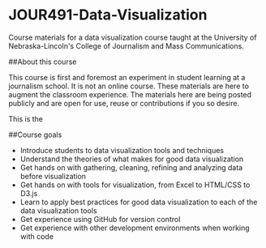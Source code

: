 JOUR491-Data-Visualization
==========================

Course materials for a data visualization course taught at the University of Nebraska-Lincoln's College of Journalism and Mass Communications.

##About this course

This course is first and foremost an experiment in student learning at a journalism school. It is not an online course. These materials are here to augment the classroom experience. The materials here are being posted publicly and are open for use, reuse or contributions if you so desire. 

This is the 

##Course goals

* Introduce students to data visualization tools and techniques
* Understand the theories of what makes for good data visualization
* Get hands on with gathering, cleaning, refining and analyzing data before visualization
* Get hands on with tools for visualization, from Excel to HTML/CSS to D3.js
* Learn to apply best practices for good data visualization to each of the data visualization tools
* Get experience using GitHub for version control
* Get experience with other development environments when working with code




